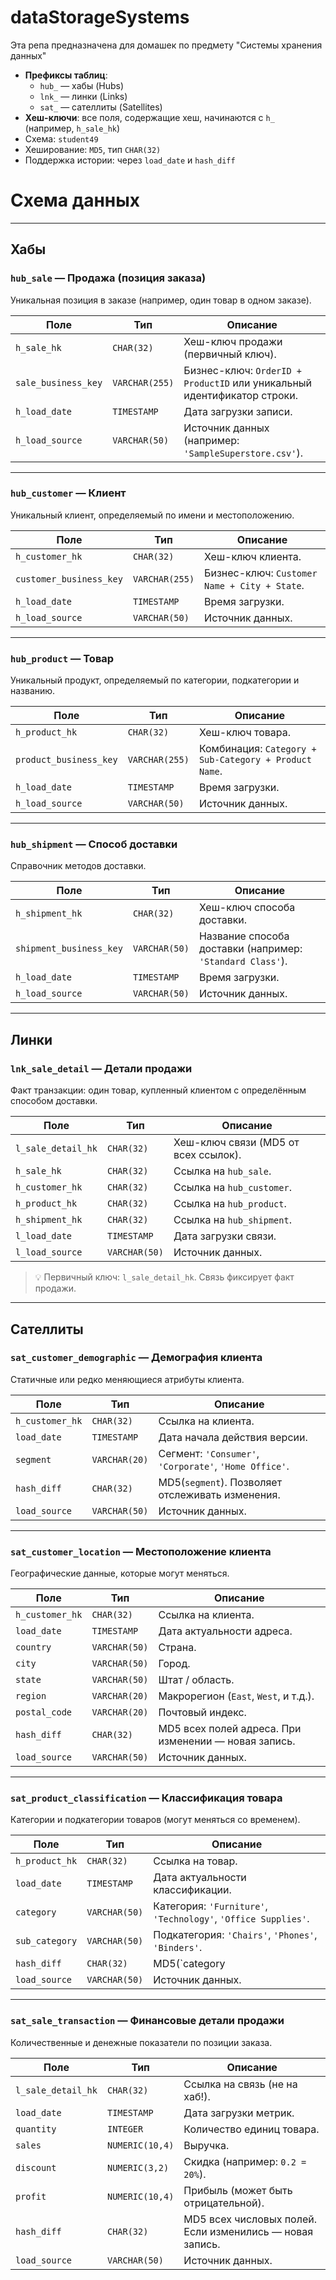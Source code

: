 # dataStorageSystems
Эта репа предназначена для домашек по предмету "Системы хранения данных"


- **Префиксы таблиц**:  
  - `hub_` — хабы (Hubs)  
  - `lnk_` — линки (Links)  
  - `sat_` — сателлиты (Satellites)  
- **Хеш-ключи**: все поля, содержащие хеш, начинаются с `h_` (например, `h_sale_hk`)  
- Схема: `student49`
- Хеширование: `MD5`, тип `CHAR(32)`
- Поддержка истории: через `load_date` и `hash_diff`


# Схема данных
---

##  Хабы 

### `hub_sale` — Продажа (позиция заказа)
Уникальная позиция в заказе (например, один товар в одном заказе).

| Поле | Тип | Описание |
|------|------|---------|
| `h_sale_hk` | `CHAR(32)` | Хеш-ключ продажи (первичный ключ). |
| `sale_business_key` | `VARCHAR(255)` | Бизнес-ключ: `OrderID + ProductID` или уникальный идентификатор строки. |
| `h_load_date` | `TIMESTAMP` | Дата загрузки записи. |
| `h_load_source` | `VARCHAR(50)` | Источник данных (например: `'SampleSuperstore.csv'`). |

---

### `hub_customer` — Клиент
Уникальный клиент, определяемый по имени и местоположению.

| Поле | Тип | Описание |
|------|------|---------|
| `h_customer_hk` | `CHAR(32)` | Хеш-ключ клиента. |
| `customer_business_key` | `VARCHAR(255)` | Бизнес-ключ: `Customer Name + City + State`. |
| `h_load_date` | `TIMESTAMP` | Время загрузки. |
| `h_load_source` | `VARCHAR(50)` | Источник данных. |

---

### `hub_product` — Товар
Уникальный продукт, определяемый по категории, подкатегории и названию.

| Поле | Тип | Описание |
|------|------|---------|
| `h_product_hk` | `CHAR(32)` | Хеш-ключ товара. |
| `product_business_key` | `VARCHAR(255)` | Комбинация: `Category + Sub-Category + Product Name`. |
| `h_load_date` | `TIMESTAMP` | Время загрузки. |
| `h_load_source` | `VARCHAR(50)` | Источник данных. |

---

### `hub_shipment` — Способ доставки
Справочник методов доставки.

| Поле | Тип | Описание |
|------|------|---------|
| `h_shipment_hk` | `CHAR(32)` | Хеш-ключ способа доставки. |
| `shipment_business_key` | `VARCHAR(50)` | Название способа доставки (например: `'Standard Class'`). |
| `h_load_date` | `TIMESTAMP` | Время загрузки. |
| `h_load_source` | `VARCHAR(50)` | Источник данных. |

---

##  Линки

### `lnk_sale_detail` — Детали продажи
Факт транзакции: один товар, купленный клиентом с определённым способом доставки.

| Поле | Тип | Описание |
|------|------|---------|
| `l_sale_detail_hk` | `CHAR(32)` | Хеш-ключ связи (MD5 от всех ссылок). |
| `h_sale_hk` | `CHAR(32)` | Ссылка на `hub_sale`. |
| `h_customer_hk` | `CHAR(32)` | Ссылка на `hub_customer`. |
| `h_product_hk` | `CHAR(32)` | Ссылка на `hub_product`. |
| `h_shipment_hk` | `CHAR(32)` | Ссылка на `hub_shipment`. |
| `l_load_date` | `TIMESTAMP` | Дата загрузки связи. |
| `l_load_source` | `VARCHAR(50)` | Источник данных. |

> 💡 Первичный ключ: `l_sale_detail_hk`. Связь фиксирует факт продажи.

---

## Сателлиты

### `sat_customer_demographic` — Демография клиента
Статичные или редко меняющиеся атрибуты клиента.

| Поле | Тип | Описание |
|------|------|---------|
| `h_customer_hk` | `CHAR(32)` | Ссылка на клиента. |
| `load_date` | `TIMESTAMP` | Дата начала действия версии. |
| `segment` | `VARCHAR(20)` | Сегмент: `'Consumer'`, `'Corporate'`, `'Home Office'`. |
| `hash_diff` | `CHAR(32)` | MD5(`segment`). Позволяет отслеживать изменения. |
| `load_source` | `VARCHAR(50)` | Источник данных. |


---

### `sat_customer_location` — Местоположение клиента
Географические данные, которые могут меняться.

| Поле | Тип | Описание |
|------|------|---------|
| `h_customer_hk` | `CHAR(32)` | Ссылка на клиента. |
| `load_date` | `TIMESTAMP` | Дата актуальности адреса. |
| `country` | `VARCHAR(50)` | Страна. |
| `city` | `VARCHAR(50)` | Город. |
| `state` | `VARCHAR(50)` | Штат / область. |
| `region` | `VARCHAR(20)` | Макрорегион (`East`, `West`, и т.д.). |
| `postal_code` | `VARCHAR(20)` | Почтовый индекс. |
| `hash_diff` | `CHAR(32)` | MD5 всех полей адреса. При изменении — новая запись. |
| `load_source` | `VARCHAR(50)` | Источник данных. |


---

### `sat_product_classification` — Классификация товара
Категории и подкатегории товаров (могут меняться со временем).

| Поле | Тип | Описание |
|------|------|---------|
| `h_product_hk` | `CHAR(32)` | Ссылка на товар. |
| `load_date` | `TIMESTAMP` | Дата актуальности классификации. |
| `category` | `VARCHAR(50)` | Категория: `'Furniture'`, `'Technology'`, `'Office Supplies'`. |
| `sub_category` | `VARCHAR(50)` | Подкатегория: `'Chairs'`, `'Phones'`, `'Binders'`. |
| `hash_diff` | `CHAR(32)` | MD5(`category || sub_category`). Изменение → новая версия. |
| `load_source` | `VARCHAR(50)` | Источник данных. |

---

### `sat_sale_transaction` — Финансовые детали продажи
Количественные и денежные показатели по позиции заказа.

| Поле | Тип | Описание |
|------|------|---------|
| `l_sale_detail_hk` | `CHAR(32)` | Ссылка на связь (не на хаб!). |
| `load_date` | `TIMESTAMP` | Дата загрузки метрик. |
| `quantity` | `INTEGER` | Количество единиц товара. |
| `sales` | `NUMERIC(10,4)` | Выручка. |
| `discount` | `NUMERIC(3,2)` | Скидка (например: `0.2 = 20%`). |
| `profit` | `NUMERIC(10,4)` | Прибыль (может быть отрицательной). |
| `hash_diff` | `CHAR(32)` | MD5 всех числовых полей. Если изменились — новая запись. |
| `load_source` | `VARCHAR(50)` | Источник данных. |
